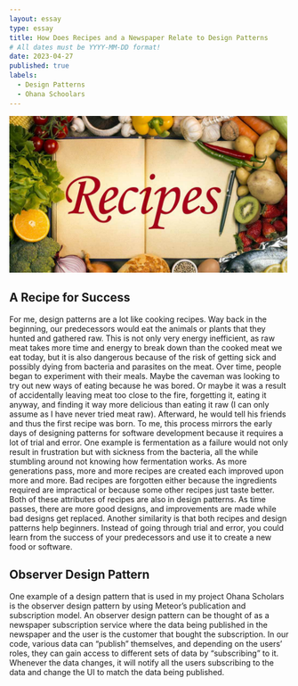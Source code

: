 ```yaml
---
layout: essay
type: essay
title: How Does Recipes and a Newspaper Relate to Design Patterns
# All dates must be YYYY-MM-DD format!
date: 2023-04-27
published: true
labels:
  - Design Patterns
  - Ohana Schoolars
---
```


<img width="500px" class="rounded float-start pe-4" src="../img/recipes-pic.jpg">

## A Recipe for Success
For me, design patterns are a lot like cooking recipes. Way back in the beginning, our predecessors would eat the animals or plants that they hunted and gathered raw. This is not only very energy inefficient, as raw meat takes more time and energy to break down than the cooked meat we eat today, but it is also dangerous because of the risk of getting sick and possibly dying from bacteria and parasites on the meat. Over time, people began to experiment with their meals. Maybe the caveman was looking to try out new ways of eating because he was bored. Or maybe it was a result of accidentally leaving meat too close to the fire, forgetting it, eating it anyway, and finding it way more delicious than eating it raw (I can only assume as I have never tried meat raw). Afterward, he would tell his friends and thus the first recipe was born. 
To me, this process mirrors the early days of designing patterns for software development because it requires a lot of trial and error. One example is fermentation as a failure would not only result in frustration but with sickness from the bacteria, all the while stumbling around not knowing how fermentation works. 
As more generations pass, more and more recipes are created each improved upon more and more. Bad recipes are forgotten either because the ingredients required are impractical or because some other recipes just taste better. Both of these attributes of recipes are also in design patterns. As time passes, there are more good designs, and improvements are made while bad designs get replaced. 
Another similarity is that both recipes and design patterns help beginners. Instead of going through trial and error, you could learn from the success of your predecessors and use it to create a new food or software. 

## Observer Design Pattern
One example of a design pattern that is used in my project Ohana Scholars is the observer design pattern by using Meteor’s publication and subscription model. An observer design pattern can be thought of as a newspaper subscription service where the data being published in the newspaper and the user is the customer that bought the subscription. In our code, various data can “publish” themselves, and depending on the users’ roles, they can gain access to different sets of data by “subscribing” to it. Whenever the data changes, it will notify all the users subscribing to the data and change the UI to match the data being published.

